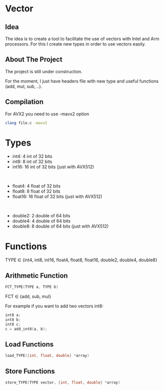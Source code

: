 # Vector

## Idea

The idea is to create a tool to facilitate the use of vectors with Intel and Arm processors. For this I create new types in order to use vectors easily.

## About The Project

The project is still under construction.

For the moment, I just have headers file with new type and useful functions (add, mul, sub, ..).

## Compilation

For AVX2 you need to use -mavx2 option

```sh
clang file.c -mavx2
```

# Types

* int4: 4 int of 32 bits
* int8: 8 int of 32 bits
* int16: 16 int of 32 bits (just with AVX512)

<br>

* float4: 4 float of 32 bits
* float8: 8 float of 32 bits
* float16: 16 float of 32 bits (just with AVX512)

<br>

* double2: 2 double of 64 bits
* double4: 4 double of 64 bits
* double8: 8 double of 64 bits (just with AVX512)

# Functions

TYPE ∈ {int4, int8, int16, float4, float8, float16, double2, double4, double8}



## Arithmetic Function

```C
FCT_TYPE(TYPE a, TYPE b)
```

FCT ∈ {add, sub, mul}

For example if you want to add two vectors int8:
```C
int8 a;
int8 b;
int8 c;
c = add_int8(a, b);
```

## Load Functions

```C
load_TYPE({int, float, double} *array)
```

## Store Functions

```C
store_TYPE(TYPE vector, {int, float, double} *array)
```
